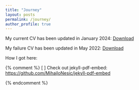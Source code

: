 ```yaml
---
title: "Journey"
layout: posts
permalink: /journey/
author_profile: true
---
```


My current CV has been updated in January 2024: [Download](https://github.com/samxshang/CV/blob/main/ShangCV_202401.pdf) 

My failure CV has been updated in May 2022:
[Download](https://github.com/samxshang/CV/blob/main/Shang_Failure_CV_202205.pdf)


How I got here:


{% comment %}
[ ] Check out jekyll-pdf-embed: https://github.com/MihajloNesic/jekyll-pdf-embed

{% endcomment %}

